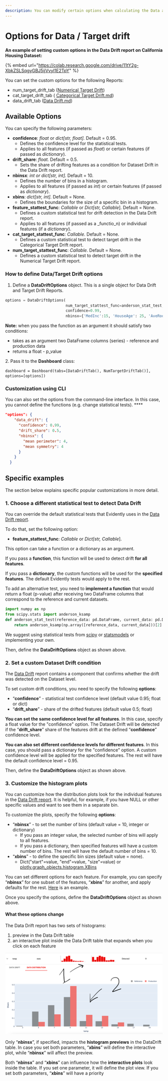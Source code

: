 ```yaml
---
description: You can modify certain options when calculating the Data and Target drift.
---
```


# Options for Data / Target drift

**An example of setting custom options in the Data Drift report on California Housing Dataset:**

{% embed url="https://colab.research.google.com/drive/11tY2g-XbkZSLSqgyGBJ5ijVvyl1E2TpY" %}

You can set the custom options for the following Reports:

* num\_target\_drift\_tab ([Numerical Target Drift](../reports/num-target-drift.md))
* cat\_target\_drift\_tab ( [Categorical Target Drift.md](../reports/categorical-target-drift.md))
* data\_drift\_tab ([Data Drift.md](../reports/data-drift.md))

## Available Options

You can specify the following parameters:

* **confidence**: _float_ or _dict\[str, float]._ Default = 0.95.
  * Defines the confidence level for the statistical tests.
  * Applies to all features (if passed as _float_) or certain features (if passed as _dictionary_).
* **drift\_share**: _float._ Default = 0.5.
  * Sets the share of drifting features as a condition for Dataset Drift in the Data Drift report.
* **nbinsx**: _int or dict\[str, int]._ Default = 10.
  * Defines the number of bins in a histogram. 
  * Applies to all features (if passed as _int_) or certain features (if passed as _dictionary_).
* **xbins**: _dict\[str, int]._ Default = None.
  * Defines the boundaries for the size of a specific bin in a histogram.
* **feature\_stattest\_func**: _Callable_ or _Dict\[str, Callable_].  Default = None.
  * Defines a custom statistical test for drift detection in the Data Drift report.
  * Applies to all features (if passed as a _functio_n) or individual features (if a _dictionary_).
* **cat\_target\_stattest\_func**: _Callable._ Default = None.
  * Defines a custom statistical test to detect target drift in the Categorical Target Drift report.
* **num\_target\_stattest\_func**: _Callable._ Default = None.
  * Defines a custom statistical test to detect target drift in the Numerical Target Drift report.

### How to define Data/Target Drift options

1. Define a **DataDriftOptions** object. This is a single object for Data Drift and Target Drift Reports.

```python
options = DataDriftOptions(
                           num_target_stattest_func=anderson_stat_test, 
                           confidence=0.99, 
                           nbinsx={'MedInc':15, 'HouseAge': 25, 'AveRooms':20})
```

**Note:** when you pass the function as an argument it should satisfy two conditions:

* takes as an argument two DataFrame columns (series) - reference and production data
* returns a float - p\_value

2\. Pass it to the **Dashboard** class:

```
dashboard = Dashboard(tabs=[DataDriftTab(), NumTargetDriftTab()], 
options=[options])
```

### **Customization using CLI**

You can also set the options from the command-line interface. In this case, you cannot define the functions (e.g. change statistical tests). ****&#x20;

```json
"options": {
    "data_drift": {
      "confidence": 0.99,
      "drift_share": 0.5,
      "nbinsx": {
        "mean perimeter": 4,
        "mean symmetry": 4
      }
    }
  }
```

## Specific examples

The section below explains specific popular customizations in more detail.

### **1. Choose a different statistical test to detect Data Drift**

You can override the default statistical tests that Evidently uses in the [Data Drift report](../reports/data-drift.md). &#x20;

To do that, set the following option:

* **feature\_stattest\_func**: _Callable_ or _Dict\[str, Callable_]. 

This option can take a function or a dictionary as an argument.

If you pass a **function**, this function will be used to detect drift **for all features**.

If you pass a **dictionary**, the custom functions will be used for the **specified features**. The default Evidently tests would apply to the rest.

To add an alternative test, you need to **implement a function** that would return a float (p-value) after receiving two DataFrame columns that correspond to the reference and current datasets.

```python
import numpy as np 
from scipy.stats import anderson_ksamp
def anderson_stat_test(reference_data: pd.DataFrame, current_data: pd.DataFrame):
    return anderson_ksamp(np.array([reference_data, current_data]))[2]
```

We suggest using statistical tests from [scipy](https://docs.scipy.org/doc/scipy/reference/stats.html#statistical-tests) or [statsmodels](https://www.statsmodels.org/stable/stats.html) or implementing your own.

Then, define the **DataDriftOptions** object as shown above.

### **2. Set a custom Dataset Drift condition**

The [Data Drift](../reports/data-drift.md) report contains a component that confirms whether the drift was detected on the Dataset level.

To set custom drift conditions, you need to specify the following **options**:

* “**confidence**” - statistical test confidence level (default value 0.95; float or dict)
* “**drift\_share**” - share of the drifted features (default value 0.5; float)

**You can set the same confidence level for all features**. In this case, specify a float value for the "confidence" option. The Dataset Drift will be detected if the “**drift\_share**” share of the features drift at the defined “**confidence**” confidence level.

**You can also set different confidence levels for different features**. In this case, you should pass a dictionary for the "confidence" option. A custom confidence level will be applied for the specified features. The rest will have the default confidence level = 0.95.

Then, define the **DataDriftOptions** object as shown above.

### 3. Customize the histogram plots

You can customize how the distribution plots look for the individual features in the [Data Drift report](../reports/data-drift.md). It is helpful, for example, if you have NULL or other specific values and want to see them in a separate bin.

To customize the plots, specify the following **options**:

* “**nbinsx**” - to set the number of bins (default value = 10, integer or dictionary)
  * If you pass an integer value, the selected number of bins will apply to all features.
  * If you pass a dictionary, then specified features will have a custom number of bins. The rest will have the default number of bins = 10.
* “**xbins**” - to define the specific bin sizes (default value = none).&#x20;
  * Dict("start"=value, "end"=value, "size"=value) or [plotly.graph\_objects.histogram.XBins](https://plotly.github.io/plotly.py-docs/generated/plotly.graph\_objects.histogram.html#plotly.graph\_objects.histogram.XBins)

You can set different options for each feature. For example, you can specify “**nbinsx**” for one subset of the features, “**xbins**” for another, and apply defaults for the rest. [Here](../../../../examples/how_to_questions/drift_dashboard_with_options_california_housing.ipynb) is an example.

Once you specify the options, define the **DataDriftOptions** object as shown above.

#### What these options change

The Data Drift report has two sets of histograms:

1. preview in the Data Drift table
2. an interactive plot inside the Data Drift table that expands when you click on each feature

![](<../../.gitbook/assets/Screenshot 2021-09-07 at 23.54.08.png>)

Only “**nbinsx**”, if specified, impacts the **histogram previews** in the DataDrift table. In case you set both parameters, “**xbins**” will define the interactive plot, while “**nbinsx**” will affect the preview.

Both “**nbinsx**” and “**xbins**” can influence how the **interactive plots** look inside the table. If you set one parameter, it will define the plot view. If you set both parameters, “**xbins**” will have a priority

##
